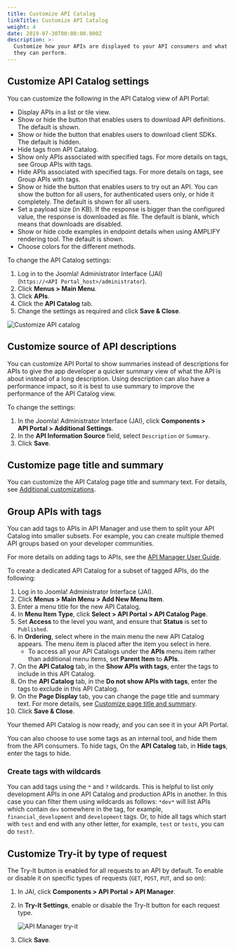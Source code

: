 ```yaml
---
title: Customize API Catalog
linkTitle: Customize API Catalog
weight: 4
date: 2019-07-30T00:00:00.000Z
description: >-
  Customize how your APIs are displayed to your API consumers and what actions
  they can perform.
---
```

## Customize API Catalog settings

You can customize the following in the API Catalog view of API Portal:

* Display APIs in a list or tile view.
* Show or hide the button that enables users to download API definitions. The default is shown.
* Show or hide the button that enables users to download client SDKs. The default is hidden.
* Hide tags from API Catalog.
* Show only APIs associated with specified tags. For more details on tags, see Group APIs with tags.
* Hide APIs associated with specified tags. For more details on tags, see Group APIs with tags.
* Show or hide the button that enables users to try out an API. You can show the button for all users, for authenticated users only, or hide it completely. The default is shown for all users.
* Set a payload size (in KB). If the response is bigger than the configured value, the response is downloaded as file. The default is blank, which means that downloads are disabled.
* Show or hide code examples in endpoint details when using AMPLIFY rendering tool. The default is shown.
* Choose colors for the different methods.

To change the API Catalog settings:

1. Log in to the Joomla! Administrator Interface (JAI) (`https://<API Portal_host>/administrator`).
2. Click **Menus > Main Menu**.
3. Click **APIs**.
4. Click the **API Catalog** tab.
5. Change the settings as required and click **Save & Close**.

![Customize API catalog](/Images/APIPortal/apiportal-jai-customize-api-catalog.png)

## Customize source of API descriptions

You can customize API Portal to show summaries instead of descriptions for APIs to give the app developer a quicker summary view of what the API is about instead of a long description. Using description can also have a performance impact, so it is best to use summary to improve the performance of the API Catalog view.

To change the settings:

1. In the Joomla! Administrator Interface (JAI), click **Components > API Portal > Additional Settings**.
2. In the **API Information Source** field, select `Description` or `Summary`.
3. Click **Save**.

## Customize page title and summary

You can customize the API Catalog page title and summary text. For details, see [Additional customizations](/docs/apim_administration/apiportal_admin/customize_page_content/#customize-page-title-and-summary).

## Group APIs with tags

You can add tags to APIs in API Manager and use them to split your API Catalog into smaller subsets. For example, you can create multiple themed API groups based on your developer communities.

For more details on adding tags to APIs, see the [API Manager User Guide](/docs/apim_administration/apimgr_admin/).

To create a dedicated API Catalog for a subset of tagged APIs, do the following:

1. Log in to Joomla! Administrator Interface (JAI).
2. Click **Menus > Main Menu > Add New Menu Item**.
3. Enter a menu title for the new API Catalog.
4. In **Menu Item Type**, click **Select > API Portal > API Catalog Page**.
5. Set **Access** to the level you want, and ensure that **Status** is set to `Published`.
6. In **Ordering**, select where in the main menu the new API Catalog appears. The menu item is placed after the item you select in here.
   * To access all your API Catalogs under the **APIs** menu item rather than additional menu items, set **Parent Item** to **APIs**.
7. On the **API Catalog** tab, in the **Show APIs with tags**, enter the tags to include in this API Catalog.
8. On the **API Catalog** tab, in the **Do not show APIs with tags**, enter the tags to exclude in this API Catalog.
9. On the **Page Display** tab, you can change the page title and summary text. For more details, see [Customize page title and summary](/docs/apim_administration/apiportal_admin/customize_page_content/#customize-page-title-and-summary).
10. Click **Save & Close**.

Your themed API Catalog is now ready, and you can see it in your API Portal.

You can also choose to use some tags as an internal tool, and hide them from the API consumers. To hide tags, On the **API Catalog** tab, in **Hide tags**, enter the tags to hide.

### Create tags with wildcards

You can add tags using the `*` and `?` wildcards. This is helpful to list only development APIs in one API Catalog and production APIs in another. In this case you can filter them using wildcards as follows: `*dev*` will list APIs which contain `dev` somewhere in the tag, for example, `financial_development` and `development` tags. Or, to hide all tags which start with `test` and end with any other letter, for example, `test` or `tests`, you can do `test?`.

## Customize Try-it by type of request

The Try-It button is enabled for all requests to an API by default. To enable or disable it on specific types of requests (`GET`, `POST`, `PUT`, and so on):

1. In JAI, click **Components > API Portal > API Manager**.
2. In **Try-It Settings**, enable or disable the Try-It button for each request type.

   ![API Manager try-it](/Images/APIPortal/api-manager-try-it-settings.png)
3. Click **Save**.
